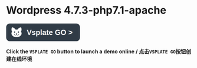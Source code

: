 # Wordpress 4.7.3-php7.1-apache

<a href="https://www.vsplate.com/?docker-compose=https://github.com/vsplate/dcenvs/wordpress/4.7.3-php7.1-apache"><img alt="VSPLATE GO" src="https://raw.githubusercontent.com/vsplate/images/master/vsgo_btn.png" width="200px"></a>

**Click the `VSPLATE GO` button to launch a demo online / 点击`VSPLATE GO`按钮创建在线环境**